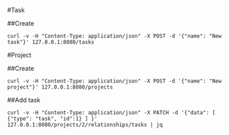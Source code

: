 #Task

##Create

```
curl -v -H "Content-Type: application/json" -X POST -d '{"name": "New task"}' 127.0.0.1:8080/tasks
```

#Project

##Create

```
curl -v -H "Content-Type: application/json" -X POST -d '{"name": "New project"}' 127.0.0.1:8080/projects
```

##Add task

```
curl -v -H "Content-Type: application/json" -X PATCH -d '{"data": [ {"type": "task", "id":1} ] }' 127.0.0.1:8080/projects/2/relationships/tasks | jq
```
